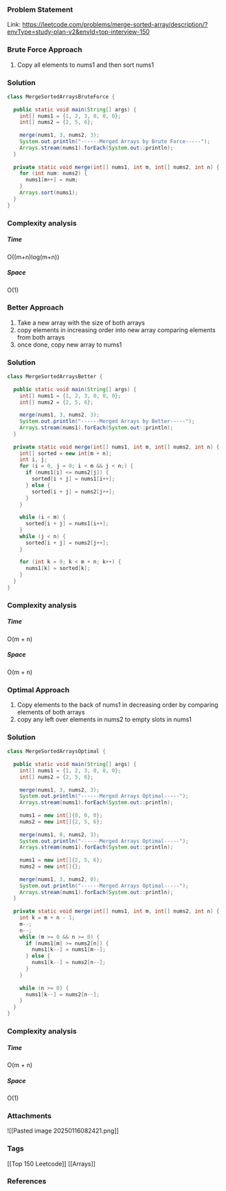 ### Problem Statement

Link: https://leetcode.com/problems/merge-sorted-array/description/?envType=study-plan-v2&envId=top-interview-150

### Brute Force Approach
1. Copy all elements to nums1 and then sort nums1

### Solution
```java
class MergeSortedArraysBruteForce {  
  
  public static void main(String[] args) {  
    int[] nums1 = {1, 2, 3, 0, 0, 0};  
    int[] nums2 = {2, 5, 6};  
  
    merge(nums1, 3, nums2, 3);  
    System.out.println("------Merged Arrays by Brute Force-----");  
    Arrays.stream(nums1).forEach(System.out::println);  
  }  
  
  private static void merge(int[] nums1, int m, int[] nums2, int n) {  
    for (int num: nums2) {  
      nums1[m++] = num;  
    }  
    Arrays.sort(nums1);  
  }  
}
```

### Complexity analysis
##### Time
O((m+n)log(m+n))

##### Space
O(1)

### Better Approach
1. Take a new array with the size of both arrays
2. copy elements in increasing order into new array comparing elements from both arrays
3. once done, copy new array to nums1

### Solution
```java
class MergeSortedArraysBetter {  
  
  public static void main(String[] args) {  
    int[] nums1 = {1, 2, 3, 0, 0, 0};  
    int[] nums2 = {2, 5, 6};  
  
    merge(nums1, 3, nums2, 3);  
    System.out.println("------Merged Arrays by Better-----");  
    Arrays.stream(nums1).forEach(System.out::println);  
  }  
  
  private static void merge(int[] nums1, int m, int[] nums2, int n) {  
    int[] sorted = new int[m + n];  
    int i, j;  
    for (i = 0, j = 0; i < m && j < n;) {  
      if (nums1[i] <= nums2[j]) {  
        sorted[i + j] = nums1[i++];  
      } else {  
        sorted[i + j] = nums2[j++];  
      }  
    }  
  
    while (i < m) {  
      sorted[i + j] = nums1[i++];  
    }  
    while (j < n) {  
      sorted[i + j] = nums2[j++];  
    }  
  
    for (int k = 0; k < m + n; k++) {  
      nums1[k] = sorted[k];  
    }  
  }  
}
```

### Complexity analysis
##### Time
O(m + n)

##### Space
O(m + n)

### Optimal Approach
1. Copy elements to the back of nums1 in decreasing order by comparing elements of both arrays
2. copy any left over elements in nums2 to empty slots in nums1

### Solution
```java
class MergeSortedArraysOptimal {  
  
  public static void main(String[] args) {  
    int[] nums1 = {1, 2, 3, 0, 0, 0};  
    int[] nums2 = {2, 5, 6};  
  
    merge(nums1, 3, nums2, 3);  
    System.out.println("------Merged Arrays Optimal-----");  
    Arrays.stream(nums1).forEach(System.out::println);  
  
    nums1 = new int[]{0, 0, 0};  
    nums2 = new int[]{2, 5, 6};  
  
    merge(nums1, 0, nums2, 3);  
    System.out.println("------Merged Arrays Optimal-----");  
    Arrays.stream(nums1).forEach(System.out::println);  
  
    nums1 = new int[]{2, 5, 6};  
    nums2 = new int[]{};  
  
    merge(nums1, 3, nums2, 0);  
    System.out.println("------Merged Arrays Optimal-----");  
    Arrays.stream(nums1).forEach(System.out::println);  
  }  
  
  private static void merge(int[] nums1, int m, int[] nums2, int n) {  
    int k = m + n - 1;  
    m--;  
    n--;  
    while (m >= 0 && n >= 0) {  
      if (nums1[m] >= nums2[n]) {  
        nums1[k--] = nums1[m--];  
      } else {  
        nums1[k--] = nums2[n--];  
      }  
    }  
  
    while (n >= 0) {  
      nums1[k--] = nums2[n--];  
    }  
  }  
}
```

### Complexity analysis
##### Time
O(m + n)

##### Space
O(1)

### Attachments
![[Pasted image 20250116082421.png]]

### Tags
[[Top 150 Leetcode]]
[[Arrays]]

### References